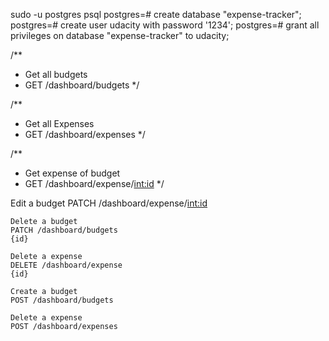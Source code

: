 sudo -u postgres psql
postgres=# create database "expense-tracker";
postgres=# create user udacity with password '1234';
postgres=# grant all privileges on database "expense-tracker" to udacity;

/\*\*

- Get all budgets
- GET /dashboard/budgets
  \*/

/\*\*

- Get all Expenses
- GET /dashboard/expenses
  \*/

/\*\*

- Get expense of budget
- GET /dashboard/expense/<int:id>
  \*/

Edit a budget
PATCH /dashboard/expense/<int:id>

    Delete a budget
    PATCH /dashboard/budgets
    {id}

    Delete a expense
    DELETE /dashboard/expense
    {id}

    Create a budget
    POST /dashboard/budgets

    Delete a expense
    POST /dashboard/expenses
